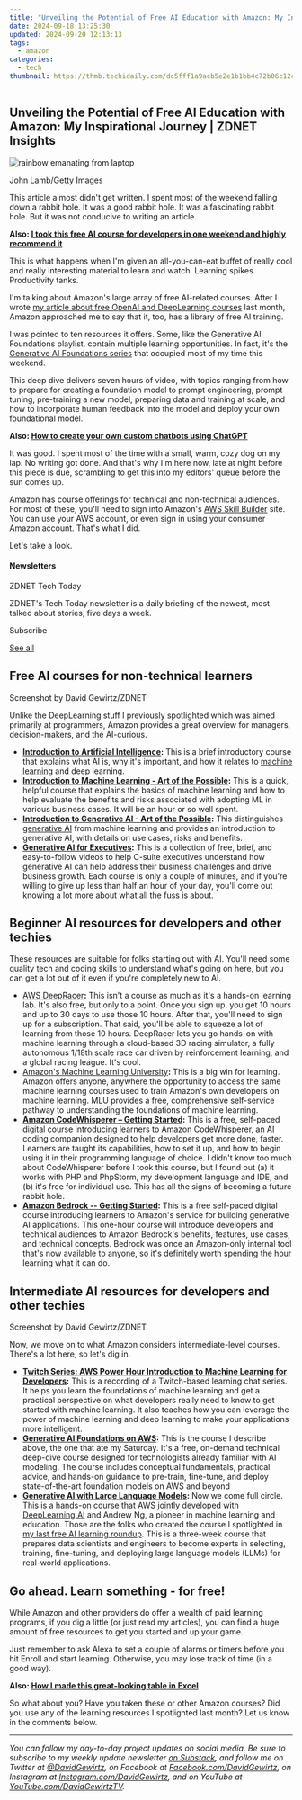 ```yaml
---
title: "Unveiling the Potential of Free AI Education with Amazon: My Inspirational Journey | ZDNET Insights"
date: 2024-09-18 13:25:30
updated: 2024-09-20 12:13:13
tags:
  - amazon
categories:
  - tech
thumbnail: https://thmb.techidaily.com/dc5fff1a9acb5e2e1b1bb4c72b06c12c5151a76a3bb3ac96ddd883f3e1ef8520.jpg
---
```


## Unveiling the Potential of Free AI Education with Amazon: My Inspirational Journey | ZDNET Insights

![rainbow emanating from laptop](https://www.zdnet.com/a/img/resize/ed7241f4194beef991e48d13950f2ad151fa527e/2023/11/13/d1e95df2-ee64-4a9e-a20f-bc5c01c51f79/gettyimages-161098253.jpg?auto=webp&width=1280)

John Lamb/Getty Images

This article almost didn't get written. I spent most of the weekend falling down a rabbit hole. It was a good rabbit hole. It was a fascinating rabbit hole. But it was not conducive to writing an article.

**Also: [I took this free AI course for developers in one weekend and highly recommend it](https://www.zdnet.com/article/i-took-this-free-ai-course-for-developers-in-one-weekend-and-highly-recommend-it/)**

This is what happens when I'm given an all-you-can-eat buffet of really cool and really interesting material to learn and watch. Learning spikes. Productivity tanks. 

I'm talking about Amazon's large array of free AI-related courses. After I wrote [my article about free OpenAI and DeepLearning courses](https://www.zdnet.com/article/i-took-this-free-ai-course-for-developers-in-one-weekend-and-highly-recommend-it/) last month, Amazon approached me to say that it, too, has a library of free AI training. 

I was pointed to ten resources it offers. Some, like the Generative AI Foundations playlist, contain multiple learning opportunities. In fact, it's the [Generative AI Foundations series](https://www.youtube.com/playlist?list=PLhr1KZpdzukf-xb0lmiU3G89GJXaDbAIF) that occupied most of my time this weekend. 

This deep dive delivers seven hours of video, with topics ranging from how to prepare for creating a foundation model to prompt engineering, prompt tuning, pre-training a new model, preparing data and training at scale, and how to incorporate human feedback into the model and deploy your own foundational model. 

**Also: [How to create your own custom chatbots using ChatGPT](https://www.zdnet.com/article/heres-how-to-create-your-own-custom-chatbots-using-chatgpt/)**

It was good. I spent most of the time with a small, warm, cozy dog on my lap. No writing got done. And that's why I'm here now, late at night before this piece is due, scrambling to get this into my editors' queue before the sun comes up. 

Amazon has course offerings for technical and non-technical audiences. For most of these, you'll need to sign into Amazon's [AWS Skill Builder](https://explore.skillbuilder.aws/) site. You can use your AWS account, or even sign in using your consumer Amazon account. That's what I did. 

Let's take a look. 

#### Newsletters

ZDNET Tech Today

ZDNET's Tech Today newsletter is a daily briefing of the newest, most talked about stories, five days a week.

 Subscribe

[See all](https://www.zdnet.com/newsletters/)

## Free AI courses for non-technical learners

Screenshot by David Gewirtz/ZDNET

Unlike the DeepLearning stuff I previously spotlighted which was aimed primarily at programmers, Amazon provides a great overview for managers, decision-makers, and the AI-curious. 

* [**Introduction to Artificial Intelligence**](https://explore.skillbuilder.aws/learn/course/external/view/elearning/1423/introduction-to-artificial-intelligence)**:** This is a brief introductory course that explains what AI is, why it's important, and how it relates to [machine learning](https://www.zdnet.com/article/what-is-machine-learning-everything-you-need-to-know/) and deep learning.
* [**Introduction to Machine Learning - Art of the Possible**](https://explore.skillbuilder.aws/learn/course/external/view/elearning/11322/introduction-to-machine-learning-art-of-the-possible)**:** This is a quick, helpful course that explains the basics of machine learning and how to help evaluate the benefits and risks associated with adopting ML in various business cases. It will be an hour or so well spent.
* [**Introduction to Generative AI - Art of the Possible**](https://explore.skillbuilder.aws/learn/course/external/view/elearning/17176/introduction-to-generative-ai-art-of-the-possible)**:** This distinguishes [generative AI](https://www.zdnet.com/article/what-is-generative-ai-and-why-is-it-so-popular-heres-everything-you-need-to-know/) from machine learning and provides an introduction to generative AI, with details on use cases, risks and benefits.
* [**Generative AI for Executives**](https://explore.skillbuilder.aws/learn/course/external/view/elearning/16666/generative-ai-for-executives)**:** This is a collection of free, brief, and easy-to-follow videos to help C-suite executives understand how generative AI can help address their business challenges and drive business growth. Each course is only a couple of minutes, and if you're willing to give up less than half an hour of your day, you'll come out knowing a lot more about what all the fuss is about.

##  Beginner AI resources for developers and other techies 

These resources are suitable for folks starting out with AI. You'll need some quality tech and coding skills to understand what's going on here, but you can get a lot out of it even if you're completely new to AI. 

* [AWS DeepRacer](https://buy.geni.us/Proxy.ashx?TSID=368250&GR%5FURL=https%3A%2F%2Faws.amazon.com%2Fdeepracer%2F%3Ftag%3Dzd-buy-button-20%26ascsubtag%3D%5F%5FCOM%5FCLICK%5FID%5F%5F%7C18e41889-b843-4938-881a-84d39acf5b01%7Cdtp&dtb=1)**:** This isn't a course as much as it's a hands-on learning lab. It's also free, but only to a point. Once you sign up, you get 10 hours and up to 30 days to use those 10 hours. After that, you'll need to sign up for a subscription. That said, you'll be able to squeeze a lot of learning from those 10 hours. DeepRacer lets you go hands-on with machine learning through a cloud-based 3D racing simulator, a fully autonomous 1/18th scale race car driven by reinforcement learning, and a global racing league. It's cool.
* [Amazon's Machine Learning University](https://buy.geni.us/Proxy.ashx?TSID=368250&GR%5FURL=https%3A%2F%2Faws.amazon.com%2Fmachine-learning%2Fmlu%2F%3Ftag%3Dzd-buy-button-20%26ascsubtag%3D%5F%5FCOM%5FCLICK%5FID%5F%5F%7C18e41889-b843-4938-881a-84d39acf5b01%7Cdtp&dtb=1)**:** This is a big win for learning. Amazon offers anyone, anywhere the opportunity to access the same machine learning courses used to train Amazon's own developers on machine learning. MLU provides a free, comprehensive self-service pathway to understanding the foundations of machine learning.
* [**Amazon CodeWhisperer – Getting Started**](https://explore.skillbuilder.aws/learn/course/external/view/elearning/16405/amazon-codewhisperer-getting-started)**:** This is a free, self-paced digital course introducing learners to Amazon CodeWhisperer, an AI coding companion designed to help developers get more done, faster. Learners are taught its capabilities, how to set it up, and how to begin using it in their programming language of choice. I didn't know too much about CodeWhisperer before I took this course, but I found out (a) it works with PHP and PhpStorm, my development language and IDE, and (b) it's free for individual use. This has all the signs of becoming a future rabbit hole.
* [**Amazon Bedrock -- Getting Started**](https://explore.skillbuilder.aws/learn/course/external/view/elearning/17508/amazon-bedrock-getting-started)**:** This is a free self-paced digital course introducing learners to Amazon's service for building generative AI applications. This one-hour course will introduce developers and technical audiences to Amazon Bedrock's benefits, features, use cases, and technical concepts. Bedrock was once an Amazon-only internal tool that's now available to anyone, so it's definitely worth spending the hour learning what it can do.

##  Intermediate AI resources for developers and other techies 

Screenshot by David Gewirtz/ZDNET

Now, we move on to what Amazon considers intermediate-level courses. There's a lot here, so let's dig in. 

* [**Twitch Series: AWS Power Hour Introduction to Machine Learning for Developers**](https://explore.skillbuilder.aws/learn/course/external/view/elearning/1854/twitch-series-aws-power-hour-introduction-to-machine-learning-for-developers)**:** This is a recording of a Twitch-based learning chat series. It helps you learn the foundations of machine learning and get a practical perspective on what developers really need to know to get started with machine learning. It also teaches how you can leverage the power of machine learning and deep learning to make your applications more intelligent.
* [**Generative AI Foundations on AWS**](https://www.youtube.com/playlist?list=PLhr1KZpdzukf-xb0lmiU3G89GJXaDbAIF)**:** This is the course I describe above, the one that ate my Saturday. It's a free, on-demand technical deep-dive course designed for technologists already familiar with AI modeling. The course includes conceptual fundamentals, practical advice, and hands-on guidance to pre-train, fine-tune, and deploy state-of-the-art foundation models on AWS and beyond
* [**Generative AI with Large Language Models**](https://www.coursera.org/learn/generative-ai-with-llms?utm%5Fcampaign=WebsiteCoursesGAIA&utm%5Fmedium=institutions&utm%5Fsource=deeplearning-ai)**:** Now we come full circle. This is a hands-on course that AWS jointly developed with [DeepLearning.AI](http://DeepLearning.AI) and Andrew Ng, a pioneer in machine learning and education. Those are the folks who created the course I spotlighted in [my last free AI learning roundup](https://www.zdnet.com/article/i-took-this-free-ai-course-for-developers-in-one-weekend-and-highly-recommend-it/). This is a three-week course that prepares data scientists and engineers to become experts in selecting, training, fine-tuning, and deploying large language models (LLMs) for real-world applications.

##  Go ahead. Learn something - for free!

While Amazon and other providers do offer a wealth of paid learning programs, if you dig a little (or just read my articles), you can find a huge amount of free resources to get you started and up your game. 

Just remember to ask Alexa to set a couple of alarms or timers before you hit Enroll and start learning. Otherwise, you may lose track of time (in a good way). 

**Also: [How I made this great-looking table in Excel](https://www.zdnet.com/home-and-office/work-life/how-i-made-this-great-looking-table-in-excel/)**

So what about you? Have you taken these or other Amazon courses? Did you use any of the learning resources I spotlighted last month? Let us know in the comments below. 

---

_You can follow my day-to-day project updates on social media. Be sure to subscribe to my weekly update newsletter [on Substack](https://advancedgeekery.substack.com/), and follow me on Twitter at [@DavidGewirtz](https://twitter.com/davidgewirtz), on Facebook at [Facebook.com/DavidGewirtz](https://www.facebook.com/davidgewirtz), on Instagram at [Instagram.com/DavidGewirtz](https://www.instagram.com/DavidGewirtz/), and on YouTube at [YouTube.com/DavidGewirtzTV](https://www.youtube.com/user/DavidGewirtzTV)._

<ins class="adsbygoogle"
     style="display:block"
     data-ad-format="autorelaxed"
     data-ad-client="ca-pub-7571918770474297"
     data-ad-slot="1223367746"></ins>



<ins class="adsbygoogle"
     style="display:block"
     data-ad-client="ca-pub-7571918770474297"
     data-ad-slot="8358498916"
     data-ad-format="auto"
     data-full-width-responsive="true"></ins>
